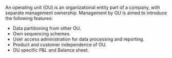 An operating unit (OU) is an organizational entity part of a company,
with separate management ownership. Management by OU is aimed to
introduce the following features:

- Data partitioning from other OU.
- Own sequencing schemes.
- User access administration for data processing and reporting.
- Product and customer independence of OU.
- OU specific P&L and Balance sheet.
